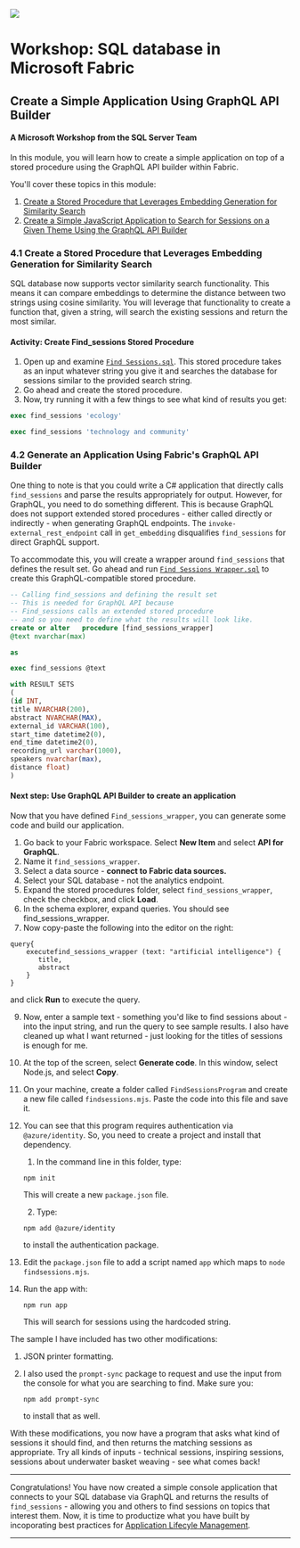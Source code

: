 ![](https://raw.githubusercontent.com/microsoft/sqlworkshops/master/graphics/microsoftlogo.png)
# Workshop: SQL database in Microsoft Fabric

## Create a Simple Application Using GraphQL API Builder

#### A Microsoft Workshop from the SQL Server Team

In this module, you will learn how to create a simple application on top of a stored procedure using the GraphQL API builder within Fabric.

You'll cover these topics in this module:

1. [Create a Stored Procedure that Leverages Embedding Generation for Similarity Search](https://github.com/akatesmith/SQL-database-in-Fabric-Workshop/blob/main/sqldev/04%20-%20Create%20a%20simple%20application/04%20-%20Create%20a%20simple%20application.md#41-create-a-stored-procedure-that-leverages-embedding-generation-for-similarity-search)
2. [Create a Simple JavaScript Application to Search for Sessions on a Given Theme Using the GraphQL API Builder](https://github.com/akatesmith/SQL-database-in-Fabric-Workshop/blob/main/sqldev/04%20-%20Create%20a%20simple%20application/04%20-%20Create%20a%20simple%20application.md#42-generate-an-application-using-fabrics-graphql-api-builder)

### 4.1 Create a Stored Procedure that Leverages Embedding Generation for Similarity Search

SQL database now supports vector similarity search functionality. This means it can compare embeddings to determine the distance between two strings using cosine similarity. You will leverage that functionality to create a function that, given a string, will search the existing sessions and return the most similar.

#### Activity: Create Find_sessions Stored Procedure

1. Open up and examine [`Find Sessions.sql`](https://github.com/akatesmith/SQL-database-in-Fabric-Workshop/blob/main/sqldev/04%20-%20Create%20a%20simple%20application/14%20-%20Find%20Sessions.sql). This stored procedure takes as an input whatever string you give it and searches the database for sessions similar to the provided search string.
2. Go ahead and create the stored procedure.
3. Now, try running it with a few things to see what kind of results you get:

```sql
exec find_sessions 'ecology'
```

```sql
exec find_sessions 'technology and community'
```

### 4.2 Generate an Application Using Fabric's GraphQL API Builder

One thing to note is that you could write a C# application that directly calls `find_sessions` and parse the results appropriately for output. However, for GraphQL, you need to do something different. This is because GraphQL does not support extended stored procedures - either called directly or indirectly - when generating GraphQL endpoints. The `invoke-external_rest_endpoint` call in `get_embedding` disqualifies `find_sessions` for direct GraphQL support.

To accommodate this, you will create a wrapper around `find_sessions` that defines the result set. Go ahead and run [`Find Sessions Wrapper.sql`](https://github.com/akatesmith/SQL-database-in-Fabric-Workshop/blob/main/sqldev/04%20-%20Create%20a%20simple%20application/15%20-%20Find%20Sessions%20Wrapper.sql) to create this GraphQL-compatible stored procedure.
```sql
-- Calling find_sessions and defining the result set
-- This is needed for GraphQL API because 
-- Find_sessions calls an extended stored procedure
-- and so you need to define what the results will look like.
create or alter   procedure [find_sessions_wrapper]
@text nvarchar(max)

as 

exec find_sessions @text

with RESULT SETS
(
(id INT,
title NVARCHAR(200),
abstract NVARCHAR(MAX),
external_id VARCHAR(100),
start_time datetime2(0),
end_time datetime2(0),
recording_url varchar(1000),
speakers nvarchar(max),
distance float)
)
```

#### Next step: Use GraphQL API Builder to create an application

Now that you have defined `Find_sessions_wrapper`, you can generate some code and build our application.

1. Go back to your Fabric workspace. Select **New Item** and select **API for GraphQL**.
2. Name it `find_sessions_wrapper`.
3. Select a data source - **connect to Fabric data sources.**
4. Select your SQL database - not the analytics endpoint.
5. Expand the stored procedures folder, select `find_sessions_wrapper`, check the checkbox, and click **Load**.
6. In the schema explorer, expand queries. You should see find_sessions_wrapper.
7. Now copy-paste the following into the editor on the right:

```
query{
    executefind_sessions_wrapper (text: "artificial intelligence") {
       title,
       abstract
    }
}
```

and click **Run** to execute the query.

9. Now, enter a sample text - something you'd like to find sessions about - into the input string, and run the query to see sample results. I also have cleaned up what I want returned - just looking for the titles of sessions is enough for me.
10. At the top of the screen, select **Generate code**. In this window, select Node.js, and select **Copy**.
11. On your machine, create a folder called `FindSessionsProgram` and create a new file called `findsessions.mjs`. Paste the code into this file and save it.
13. You can see that this program requires authentication via `@azure/identity`. So, you need to create a project and install that dependency.

    1. In the command line in this folder, type:

    ```console
    npm init
    ```

    This will create a new `package.json` file.

    2. Type:

    ```console
    npm add @azure/identity
    ```

    to install the authentication package.

14. Edit the `package.json` file to add a script named `app` which maps to `node findsessions.mjs`.

15. Run the app with:

    ```console
    npm run app
    ```

    This will search for sessions using the hardcoded string.

The sample I have included has two other modifications:

1. JSON printer formatting.
2. I also used the `prompt-sync` package to request and use the input from the console for what you are searching to find. Make sure you:

    ```console
    npm add prompt-sync
    ```

    to install that as well.

With these modifications, you now have a program that asks what kind of sessions it should find, and then returns the matching sessions as appropriate. Try all kinds of inputs - technical sessions, inspiring sessions, sessions about underwater basket weaving - see what comes back!


---

Congratulations! You have now created a simple console application that connects to your SQL database via GraphQL and returns the results of `find_sessions` - allowing you and others to find sessions on topics that interest them.  Now, it is time to productize what you have built by incoporating best practices for [Application Lifecyle Management](https://github.com/akatesmith/SQL-database-in-Fabric-Workshop/blob/main/sqldev/05%20-%20Application%20Lifecycle%20Management/05%20-%20Application%20Lifecycle%20Management.md).

---
